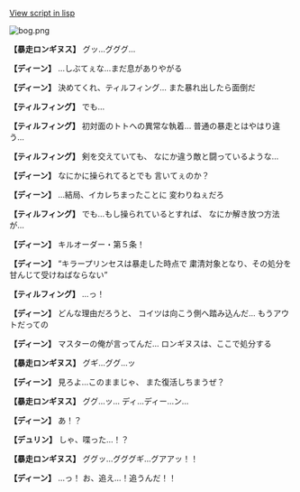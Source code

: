 [View script in lisp](../scripts/1350101.txt)

![bog.png](../images/backgrounds/bog.png)

**【暴走ロンギヌス】**
グッ…グググ…

**【ディーン】**
…しぶてぇな…まだ息がありやがる

**【ディーン】**
決めてくれ、ティルフィング…
また暴れ出したら面倒だ

**【ティルフィング】**
でも…

**【ティルフィング】**
初対面のトトへの異常な執着…
普通の暴走とはやはり違う…

**【ティルフィング】**
剣を交えていても、
なにか違う敵と闘っているような…

**【ディーン】**
なにかに操られてるとでも
言いてぇのか？

**【ディーン】**
…結局、イカレちまったことに
変わりねぇだろ

**【ティルフィング】**
でも…もし操られているとすれば、
なにか解き放つ方法が…

**【ディーン】**
キルオーダー・第５条！

**【ディーン】**
“キラープリンセスは暴走した時点で
粛清対象となり、その処分を
甘んじて受けねばならない”

**【ティルフィング】**
…っ！

**【ディーン】**
どんな理由だろうと、
コイツは向こう側へ踏み込んだ…
もうアウトだっての

**【ディーン】**
マスターの俺が言ってんだ…
ロンギヌスは、ここで処分する

**【暴走ロンギヌス】**
グギ…ググ…ッ

**【ディーン】**
見ろよ…このままじゃ、
また復活しちまうぜ？

**【暴走ロンギヌス】**
ググ…ッ…
ディ…ディー…ン…

**【ディーン】**
あ！？

**【デュリン】**
しゃ、喋った…！？

**【暴走ロンギヌス】**
ググッ…グググギ…グアアッ！！

**【ディーン】**
…っ！
お、追え…！追うんだ！！